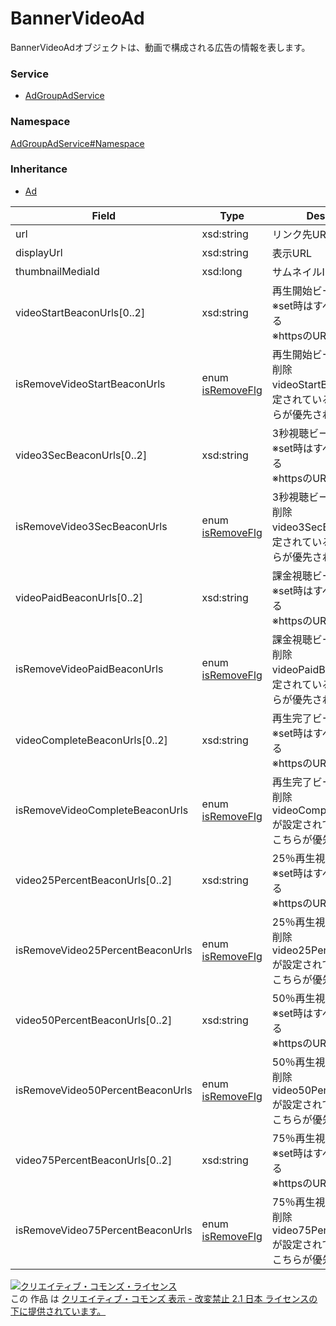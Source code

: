 

# BannerVideoAd

BannerVideoAdオブジェクトは、動画で構成される広告の情報を表します。

### Service

+ [AdGroupAdService](../../services/AdGroupAdService.md)

### Namespace

[AdGroupAdService#Namespace](../../services/AdGroupAdService.md#namespace)

### Inheritance

+ [Ad](./Ad.md)

| Field | Type | Description | response | add | set | remove |
| ----- | ---- | ----------- | -------- | --------- | --------- | --------- |
| url | xsd:string | リンク先URL | yes | Requirement | Optional | Ignore | |
| displayUrl | xsd:string | 表示URL | yes | Requirement | Optional | Ignore | |
| thumbnailMediaId | xsd:long | サムネイルID | yes | Requirement | Optional | Ignore | |
| videoStartBeaconUrls[0..2] | xsd:string | 再生開始ビーコンURL<br/>※set時はすべて上書きされる<br/>※httpsのURLのみ設定可能 | yes | Optional | Optional<br/>Updatable | Ignore | |
| isRemoveVideoStartBeaconUrls | enum [isRemoveFlg](./isRemoveFlg.md) | 再生開始ビーコンURL<br/>削除<br/>videoStartBeaconUrlが設定されている場合も、こちらが優先される | yes | Ignore | Optional<br/>Updatable | Ignore | |
| video3SecBeaconUrls[0..2] | xsd:string | 3秒視聴ビーコンURL<br/>※set時はすべて上書きされる<br/>※httpsのURLのみ設定可能 | yes | Optional | Optional<br/>Updatable | Ignore | |
| isRemoveVideo3SecBeaconUrls | enum [isRemoveFlg](./isRemoveFlg.md) | 3秒視聴ビーコンURL<br/>削除<br/>video3SecBeaconUrlが設定されている場合も、こちらが優先される | yes | Ignore | Optional<br/>Updatable | Ignore | |
| videoPaidBeaconUrls[0..2] | xsd:string | 課金視聴ビーコンURL<br/>※set時はすべて上書きされる<br/>※httpsのURLのみ設定可能 | yes | Optional | Optional<br/>Updatable | Ignore | |
| isRemoveVideoPaidBeaconUrls | enum [isRemoveFlg](./isRemoveFlg.md) | 課金視聴ビーコンURL<br/>削除<br/>videoPaidBeaconUrlが設定されている場合も、こちらが優先される | yes | Ignore | Optional<br/>Updatable | Ignore | |
| videoCompleteBeaconUrls[0..2] | xsd:string | 再生完了ビーコンURL<br/>※set時はすべて上書きされる<br/>※httpsのURLのみ設定可能 | yes | Optional | Optional<br/>Updatable | Ignore | |
| isRemoveVideoCompleteBeaconUrls | enum [isRemoveFlg](./isRemoveFlg.md) | 再生完了ビーコンURL<br/>削除<br/>videoCompleteBeaconUrlが設定されている場合も、こちらが優先される | yes | Ignore | Optional<br/>Updatable | Ignore | |
| video25PercentBeaconUrls[0..2] | xsd:string | 25％再生視聴ビーコンURL<br/>※set時はすべて上書きされる<br/>※httpsのURLのみ設定可能 | yes | Optional | Optional<br/>Updatable | Ignore | |
| isRemoveVideo25PercentBeaconUrls | enum [isRemoveFlg](./isRemoveFlg.md) | 25％再生視聴ビーコンURL<br/>削除<br/>video25PercentBeaconUrlが設定されている場合も、こちらが優先される | yes | Ignore | Optional<br/>Updatable | Ignore | |
| video50PercentBeaconUrls[0..2] | xsd:string | 50％再生視聴ビーコンURL<br/>※set時はすべて上書きされる<br/>※httpsのURLのみ設定可能 | yes | Optional | Optional<br/>Updatable | Ignore | |
| isRemoveVideo50PercentBeaconUrls | enum [isRemoveFlg](./isRemoveFlg.md) | 50％再生視聴ビーコンURL<br/>削除<br/>video50PercentBeaconUrlが設定されている場合も、こちらが優先される | yes | Ignore | Optional<br/>Updatable | Ignore | |
| video75PercentBeaconUrls[0..2] | xsd:string | 75％再生視聴ビーコンURL<br/>※set時はすべて上書きされる<br/>※httpsのURLのみ設定可能 | yes | Optional | Optional<br/>Updatable | Ignore | |
| isRemoveVideo75PercentBeaconUrls | enum [isRemoveFlg](./isRemoveFlg.md) | 75％再生視聴ビーコンURL<br/>削除<br/>video75PercentBeaconUrlが設定されている場合も、こちらが優先される | yes | Ignore | Optional<br/>Updatable | Ignore | |

<a rel="license" href="http://creativecommons.org/licenses/by-nd/2.1/jp/"><img alt="クリエイティブ・コモンズ・ライセンス" style="border-width:0" src="https://i.creativecommons.org/l/by-nd/2.1/jp/88x31.png" /></a><br />この 作品 は <a rel="license" href="http://creativecommons.org/licenses/by-nd/2.1/jp/">クリエイティブ・コモンズ 表示 - 改変禁止 2.1 日本 ライセンスの下に提供されています。</a>
